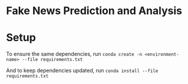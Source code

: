 # Fake News Prediction and Analysis

# Setup

To ensure the same dependencies, run
```conda create -n <environment-name> --file requirements.txt```

And to keep dependencies updated, run
```conda install --file requirements.txt```
